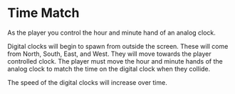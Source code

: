 # Time Match

As the player you control the hour and minute hand of an analog clock.

Digital clocks will begin to spawn from outside the screen. These will come from North, South, East, and West.
They will move towards the player controlled clock. The player must move the hour and minute hands of the analog
clock to match the time on the digital clock when they collide.

The speed of the digital clocks will increase over time.
